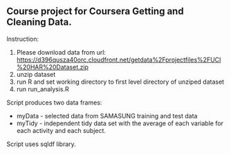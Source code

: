 Course project for Coursera Getting and Cleaning Data.
------------------------
Instruction:
  1. Please download data from url:
https://d396qusza40orc.cloudfront.net/getdata%2Fprojectfiles%2FUCI%20HAR%20Dataset.zip 
  2. unzip dataset
  3. run R and set working directory to first level directory of unziped dataset
  4. run run_analysis.R

Script produces two data frames: 
* myData - selected data from SAMASUNG training and test data 
* myTidy - independent tidy data set with the average of each variable for each activity and each subject. 

Script uses sqldf library.
